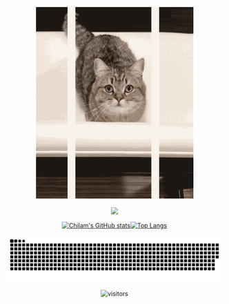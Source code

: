 
<div align=center>
  <img src="https://raw.githubusercontent.com/ch1lam/ch1lam/main/cat.gif" />
  <br>
  <br>
  <img src="https://capsule-render.vercel.app/api?type=waving&color=gradient&height=90&section=header&text=𝙃𝙞%2C+𝙄%27𝙢+𝙘𝙝𝙞𝙡𝙖𝙢%2C+𝙒𝙚𝙗+𝙙𝙚𝙫𝙚𝙡𝙤𝙥𝙚𝙧+𝙛𝙧𝙤𝙢+𝙂𝙪𝙖𝙣𝙜𝙯𝙝𝙤𝙪%2C+𝘾𝙝𝙞𝙣𝙖&oq=𝙃𝙞%2C+𝙄%27𝙢+𝙘𝙝𝙞𝙡𝙖𝙢%2C+𝙒𝙚𝙗+𝙙𝙚𝙫𝙚𝙡𝙤𝙥𝙚𝙧+𝙛𝙧𝙤𝙢+𝙂𝙪𝙖𝙣𝙜𝙯𝙝𝙤𝙪%2C+𝘾𝙝𝙞𝙣𝙖&aqs&fontSize=18&fontAlignY=28&animation=fadeIn" />

  
  [![Chilam's GitHub stats](https://github-readme-stats.vercel.app/api?username=ch1lam&count_private=true&show_icons=true&icon_color=805AD5&text_color=718096&bg_color=ffffff&hide_title=true&hide_border=true)]()[![Top Langs](https://github-readme-stats.vercel.app/api/top-langs/?username=ch1lam&layout=compact&langs_count=10&hide_title=true&hide_border=true&hide=HTML,CSS)]()

![github contribution grid snake animation](https://raw.githubusercontent.com/ch1lam/ch1lam/output/github-contribution-grid-snake.svg)
  
  ![visitors](https://vbr.wocr.tk/badge?page_id=ch1lam.ch1lam&color=55acb7&style=for-the-badge&logo=Github)
</div>



